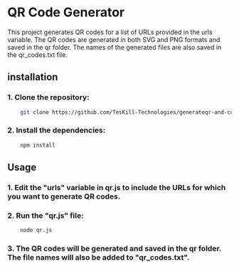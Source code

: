 # QR Code Generator

This project generates QR codes for a list of URLs provided in the urls variable. The QR codes are generated in both SVG and PNG formats and saved in the qr folder. The names of the generated files are also saved in the qr_codes.txt file.

## installation

### 1. Clone the repository:

```bash
    git clone https://github.com/TesKill-Technologies/generateqr-and-convert-to-image
```

### 2. Install the dependencies:

```bash
    npm install
```


## Usage

### 1. Edit the "urls" variable in qr.js to include the URLs for which you want to generate QR codes.

### 2. Run the "qr.js" file:

```bash
    node qr.js
```

### 3. The QR codes will be generated and saved in the qr folder. The file names will also be added to "qr_codes.txt".
